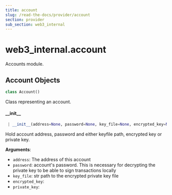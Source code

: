 ```yaml
---
title: account
slug: /read-the-docs/provider/account
section: provider
sub_section: web3_internal
---
```

<a name="web3_internal.account"></a>
# web3\_internal.account

Accounts module.

<a name="web3_internal.account.Account"></a>
## Account Objects

```python
class Account()
```

Class representing an account.

<a name="web3_internal.account.Account.__init__"></a>
#### \_\_init\_\_

```python
 | __init__(address=None, password=None, key_file=None, encrypted_key=None, private_key=None)
```

Hold account address, password and either keyfile path, encrypted key or private key.

**Arguments**:

- `address`: The address of this account
- `password`: account's password. This is necessary for decrypting the private key
to be able to sign transactions locally
- `key_file`: str path to the encrypted private key file
- `encrypted_key`: 
- `private_key`: 


